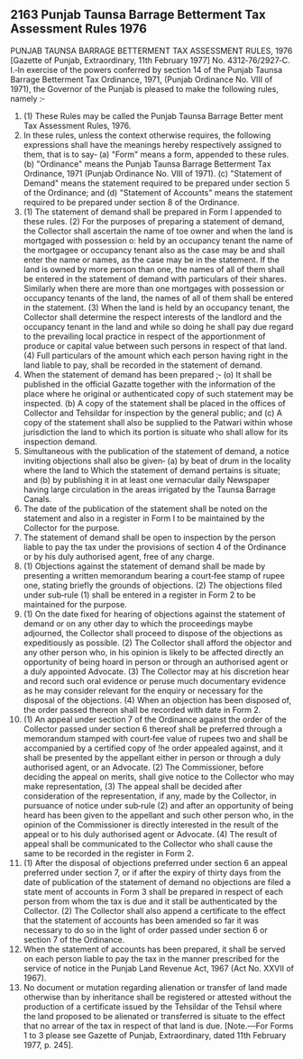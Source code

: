 ## 2163 Punjab Taunsa Barrage Betterment Tax Assessment Rules 1976
PUNJAB TAUNSA BARRAGE BETTERMENT TAX ASSESSMENT RULES, 1976
[Gazette of Punjab, Extraordinary, 11th February 1977]
No. 4312‑76/2927‑C. I.‑In exercise of the powers conferred by section 14 of the Punjab Taunsa Barrage Betterment Tax Ordinance, 1971, (Punjab Ordinance No. VIII of 1971), the Governor of the Punjab is pleased to make the following rules, namely :‑

1. (1) These Rules may be called the Punjab Taunsa Barrage Better ment Tax Assessment Rules, 1976.
2. In these rules, unless the context otherwise requires, the following expressions shall have the meanings hereby respectively assigned to them, that is to say‑
   (a) "Form" means a form, appended to these rules.
   (b) "Ordinance" means the Punjab Taunsa Barrage Betterment Tax Ordinance, 1971 (Punjab Ordinance No. VIII of 1971).
   (c) "Statement of Demand" means the statement required to be prepared under section 5 of the Ordinance; and
   (d) "Statement of Accounts" means the statement required to be prepared under section 8 of the Ordinance.
3. (1) The statement of demand shall be prepared in Form I appended to these rules.
   (2) For the purposes of preparing a statement of demand, the Collector shall ascertain the name of toe owner and when the land is mortgaged with possession o: held by an occupancy tenant the name of the mortgagee or occupancy tenant also as the case may be and shall enter the name or names, as the case may be in the statement. If the land is owned by more person than one, the names of all of them shall be entered in the statement of demand with particulars of their shares. Similarly when there are more than one mortgages with possession or occupancy tenants of the land, the names of all of them shall be entered in the statement.
   (3) When the land is held by an occupancy tenant, the Collector shall determine the respect interests of the landlord and the occupancy tenant in the land and while so doing he shall pay due regard to the prevailing local practice in respect of the apportionment of produce or capital value between such persons in respect of that land.
   (4) Full particulars of the amount which each person having right in the land liable to pay, shall be recorded in the statement of demand.
4. When the statement of demand has been prepared ;‑
   (o) It shall be published in the official Gazatte together with the information of the place where he original or authenticated copy of such statement may be inspected.
   (b) A copy of the statement shall be placed in the offices of Collector and Tehsildar for inspection by the general public; and
   (c) A copy of the statement shall also be supplied to the Patwari within whose jurisdiction the land to which its portion is situate who shall allow for its inspection demand.
5. Simultaneous with the publication of the statement of demand, a notice inviting objections shall also be given‑
   (a) by beat of drum in the locality where the land to Which the statement of demand pertains is situate; and
   (b) by publishing it in at least one vernacular daily Newspaper having large circulation in the areas irrigated by the Taunsa Barrage Canals.
6. The date of the publication of the statement shall be noted on the statement and also in a register in Form I to be maintained by the Collector for the purpose.
7. The statement of demand shall be open to inspection by the person liable to pay the tax under the provisions of section 4 of the Ordinance or by his duly authorised agent, free of any charge.
8. (1) Objections against the statement of demand shall be made by presenting a written memorandum bearing a court‑fee stamp of rupee one, stating briefly the grounds of objections.
   (2) The objections filed under sub‑rule (1) shall be entered in a register in Form 2 to be maintained for the purpose.
9. (1) On the date fixed for hearing of objections against the statement of demand or on any other day to which the proceedings maybe adjourned, the Collector shall proceed to dispose of the objections as expeditiously as possible.
   (2) The Collector shall afford the objector and any other person who, in his opinion is likely to be affected directly an opportunity of being hoard in person or through an authorised agent or a duly appointed Advocate.
   (3) The Collector may at his discretion hear and record such oral evidence or peruse much documentary evidence as he may consider relevant for the enquiry or necessary for the disposal of the objections.
   (4) When an objection has been disposed of, the order passed thereon shall be recorded with date in Form 2.
10. (1) An appeal under section 7 of the Ordinance against the order of the Collector passed under section 6 thereof shall be preferred through a memorandum stamped with court‑fee value of rupees two and shall be accompanied by a certified copy of !he order appealed against, and it shall be presented by the appellant either in person or through a duly authorised agent, or an Advocate.
    (2) The Commissioner, before deciding the appeal on merits, shall give notice to the Collector who may make representation,
    (3) The appeal shall be decided after consideration of the representation, if any, made by the Collector, in pursuance of notice under sub‑rule (2) and after an opportunity of being heard has been given to the appellant and such other person who, in the opinion of the Commissioner is directly interested in the result of the appeal or to his duly authorised agent or Advocate.
    (4) The result of appeal shall be communicated to the Collector who shall cause the same to be recorded in the register in Form 2.
11. (1) After the disposal of objections preferred under section 6 an appeal preferred under section 7, or if after the expiry of thirty days from the date of publication of the statement of demand no objections are filed a state ment of accounts in Form 3 shall be prepared in respect of each person from whom the tax is due and it stall be authenticated by the Collector.
    (2) The Collector shall also append a certificate to the effect that the statement of accounts has been amended so far it was necessary to do so in the light of order passed under section 6 or section 7 of the Ordinance.
12. When the statement of accounts has been prepared, it shall be served on each person liable to pay the tax in the manner prescribed for the service of notice in the Punjab Land Revenue Act, 1967 (Act No. XXVII of 1967).
13. No document or mutation regarding alienation or transfer of land made otherwise than by inheritance shall be registered or attested without the production of a certificate issued by the Tehsildar of the Tehsil where the land proposed to be alienated or transferred is situate to the effect that no arrear of the tax in respect of that land is due.
    [Note.‑‑‑For Forms 1 to 3 please see Gazette of Punjab, Extraordinary, dated 11th February 1977, p. 245].

